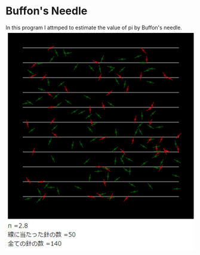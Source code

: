 # Buffon's Needle
In this program I attmped to estimate the value of pi by Buffon's needle.
![alt tag](example.png)